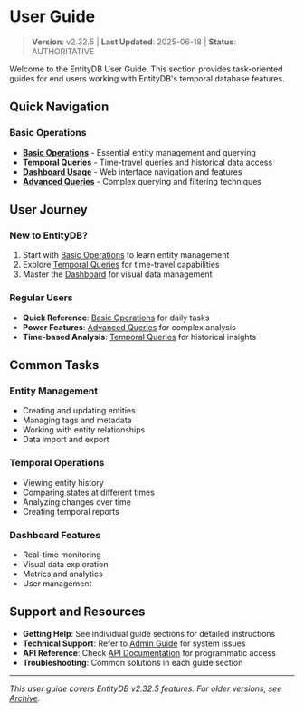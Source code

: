 # User Guide
> **Version**: v2.32.5 | **Last Updated**: 2025-06-18 | **Status**: AUTHORITATIVE

Welcome to the EntityDB User Guide. This section provides task-oriented guides for end users working with EntityDB's temporal database features.

## Quick Navigation

### Basic Operations
- **[Basic Operations](./01-basic-operations.md)** - Essential entity management and querying
- **[Temporal Queries](./02-temporal-queries.md)** - Time-travel queries and historical data access
- **[Dashboard Usage](./03-dashboard-guide.md)** - Web interface navigation and features
- **[Advanced Queries](./04-advanced-queries.md)** - Complex querying and filtering techniques

## User Journey

### New to EntityDB?
1. Start with [Basic Operations](./01-basic-operations.md) to learn entity management
2. Explore [Temporal Queries](./02-temporal-queries.md) for time-travel capabilities
3. Master the [Dashboard](./03-dashboard-guide.md) for visual data management

### Regular Users
- **Quick Reference**: [Basic Operations](./01-basic-operations.md) for daily tasks
- **Power Features**: [Advanced Queries](./04-advanced-queries.md) for complex analysis
- **Time-based Analysis**: [Temporal Queries](./02-temporal-queries.md) for historical insights

## Common Tasks

### Entity Management
- Creating and updating entities
- Managing tags and metadata
- Working with entity relationships
- Data import and export

### Temporal Operations
- Viewing entity history
- Comparing states at different times
- Analyzing changes over time
- Creating temporal reports

### Dashboard Features
- Real-time monitoring
- Visual data exploration
- Metrics and analytics
- User management

## Support and Resources

- **Getting Help**: See individual guide sections for detailed instructions
- **Technical Support**: Refer to [Admin Guide](../admin-guide/) for system issues
- **API Reference**: Check [API Documentation](../api-reference/) for programmatic access
- **Troubleshooting**: Common solutions in each guide section

---

*This user guide covers EntityDB v2.32.5 features. For older versions, see [Archive](../archive/).*